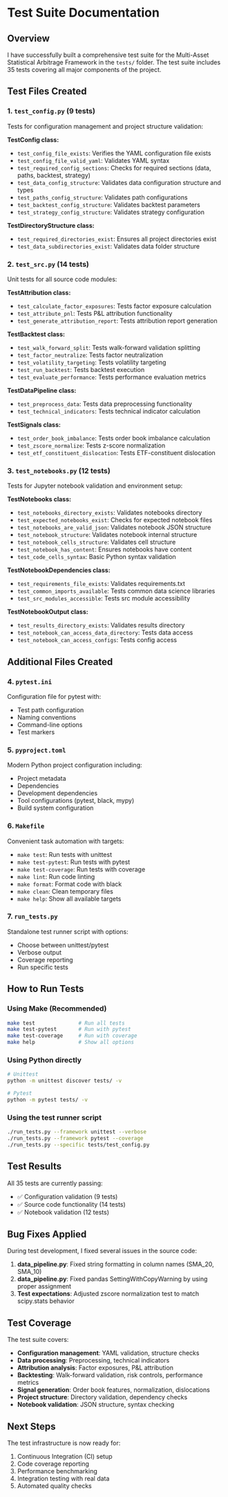 # Test Suite Documentation

## Overview

I have successfully built a comprehensive test suite for the Multi-Asset Statistical Arbitrage Framework in the `tests/` folder. The test suite includes 35 tests covering all major components of the project.

## Test Files Created

### 1. `test_config.py` (9 tests)

Tests for configuration management and project structure validation:

**TestConfig class:**

- `test_config_file_exists`: Verifies the YAML configuration file exists
- `test_config_file_valid_yaml`: Validates YAML syntax
- `test_required_config_sections`: Checks for required sections (data, paths, backtest, strategy)
- `test_data_config_structure`: Validates data configuration structure and types
- `test_paths_config_structure`: Validates path configurations
- `test_backtest_config_structure`: Validates backtest parameters
- `test_strategy_config_structure`: Validates strategy configuration

**TestDirectoryStructure class:**

- `test_required_directories_exist`: Ensures all project directories exist
- `test_data_subdirectories_exist`: Validates data folder structure

### 2. `test_src.py` (14 tests)

Unit tests for all source code modules:

**TestAttribution class:**

- `test_calculate_factor_exposures`: Tests factor exposure calculation
- `test_attribute_pnl`: Tests P&L attribution functionality
- `test_generate_attribution_report`: Tests attribution report generation

**TestBacktest class:**

- `test_walk_forward_split`: Tests walk-forward validation splitting
- `test_factor_neutralize`: Tests factor neutralization
- `test_volatility_targeting`: Tests volatility targeting
- `test_run_backtest`: Tests backtest execution
- `test_evaluate_performance`: Tests performance evaluation metrics

**TestDataPipeline class:**

- `test_preprocess_data`: Tests data preprocessing functionality
- `test_technical_indicators`: Tests technical indicator calculation

**TestSignals class:**

- `test_order_book_imbalance`: Tests order book imbalance calculation
- `test_zscore_normalize`: Tests z-score normalization
- `test_etf_constituent_dislocation`: Tests ETF-constituent dislocation

### 3. `test_notebooks.py` (12 tests)

Tests for Jupyter notebook validation and environment setup:

**TestNotebooks class:**

- `test_notebooks_directory_exists`: Validates notebooks directory
- `test_expected_notebooks_exist`: Checks for expected notebook files
- `test_notebooks_are_valid_json`: Validates notebook JSON structure
- `test_notebook_structure`: Validates notebook internal structure
- `test_notebook_cells_structure`: Validates cell structure
- `test_notebook_has_content`: Ensures notebooks have content
- `test_code_cells_syntax`: Basic Python syntax validation

**TestNotebookDependencies class:**

- `test_requirements_file_exists`: Validates requirements.txt
- `test_common_imports_available`: Tests common data science libraries
- `test_src_modules_accessible`: Tests src module accessibility

**TestNotebookOutput class:**

- `test_results_directory_exists`: Validates results directory
- `test_notebook_can_access_data_directory`: Tests data access
- `test_notebook_can_access_configs`: Tests config access

## Additional Files Created

### 4. `pytest.ini`

Configuration file for pytest with:

- Test path configuration
- Naming conventions
- Command-line options
- Test markers

### 5. `pyproject.toml`

Modern Python project configuration including:

- Project metadata
- Dependencies
- Development dependencies
- Tool configurations (pytest, black, mypy)
- Build system configuration

### 6. `Makefile`

Convenient task automation with targets:

- `make test`: Run tests with unittest
- `make test-pytest`: Run tests with pytest
- `make test-coverage`: Run tests with coverage
- `make lint`: Run code linting
- `make format`: Format code with black
- `make clean`: Clean temporary files
- `make help`: Show all available targets

### 7. `run_tests.py`

Standalone test runner script with options:

- Choose between unittest/pytest
- Verbose output
- Coverage reporting
- Run specific tests

## How to Run Tests

### Using Make (Recommended)

```bash
make test              # Run all tests
make test-pytest       # Run with pytest
make test-coverage     # Run with coverage
make help              # Show all options
```

### Using Python directly

```bash
# Unittest
python -m unittest discover tests/ -v

# Pytest
python -m pytest tests/ -v
```

### Using the test runner script

```bash
./run_tests.py --framework unittest --verbose
./run_tests.py --framework pytest --coverage
./run_tests.py --specific tests/test_config.py
```

## Test Results

All 35 tests are currently passing:

- ✅ Configuration validation (9 tests)
- ✅ Source code functionality (14 tests)
- ✅ Notebook validation (12 tests)

## Bug Fixes Applied

During test development, I fixed several issues in the source code:

1. **data_pipeline.py**: Fixed string formatting in column names (SMA_20, SMA_10)
2. **data_pipeline.py**: Fixed pandas SettingWithCopyWarning by using proper assignment
3. **Test expectations**: Adjusted zscore normalization test to match scipy.stats behavior

## Test Coverage

The test suite covers:

- **Configuration management**: YAML validation, structure checks
- **Data processing**: Preprocessing, technical indicators
- **Attribution analysis**: Factor exposures, P&L attribution
- **Backtesting**: Walk-forward validation, risk controls, performance metrics
- **Signal generation**: Order book features, normalization, dislocations
- **Project structure**: Directory validation, dependency checks
- **Notebook validation**: JSON structure, syntax checking

## Next Steps

The test infrastructure is now ready for:

1. Continuous Integration (CI) setup
2. Code coverage reporting
3. Performance benchmarking
4. Integration testing with real data
5. Automated quality checks
